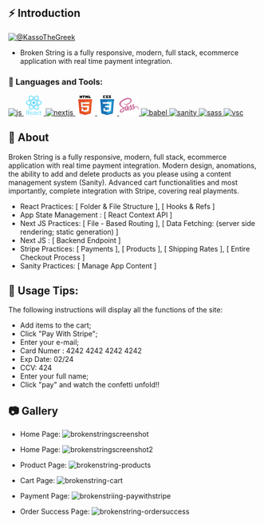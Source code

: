 ## :zap: Introduction
<p align="left"><a href="https://brokenstring.vercel.app/" target="blank"><img align="center" src="https://user-images.githubusercontent.com/97097479/176483246-b5bbc260-9882-47ce-98ef-8e7288650a28.svg" alt="@KassoTheGreek" height="100" width="100" /></a> </p> 

- Broken String is a fully responsive, modern, full stack, ecommerce application with real time payment integration. 

###  :hammer: Languages and Tools:  
<a href="https://www.javascript.com/" target="_blank" rel="noreferrer"> <img src="https://img.icons8.com/color/48/undefined/javascript--v1.png" alt="js" width="40" height="40"/> </a> <a href="https://reactjs.org/" target="_blank" rel="noreferrer"> <img src="https://raw.githubusercontent.com/devicons/devicon/master/icons/react/react-original-wordmark.svg" alt="react" width="40" height="40"/> </a> <a href="https://nextjs.org/" target="_blank" rel="noreferrer"> <img src="https://img.icons8.com/color/48/000000/nextjs.png" alt="nextjs" width="40" height="40"/> </a> <a href="https://www.w3.org/html/" target="_blank" rel="noreferrer"> <img src="https://raw.githubusercontent.com/devicons/devicon/master/icons/html5/html5-original-wordmark.svg" alt="html5" width="40" height="40"/> </a> <a href="https://www.w3schools.com/css/" target="_blank" rel="noreferrer"> <img src="https://raw.githubusercontent.com/devicons/devicon/master/icons/css3/css3-original-wordmark.svg" alt="css3" width="40" height="40"/> </a> <a href="https://sass-lang.com" target="_blank" rel="noreferrer"> <img src="https://raw.githubusercontent.com/devicons/devicon/master/icons/sass/sass-original.svg" alt="sass" width="40" height="40"/> </a> <a href="https://babeljs.io/" target="_blank" rel="noreferrer"> <img src="https://user-images.githubusercontent.com/3025322/87547253-bf050400-c6a2-11ea-950a-280311bc6cc8.png" alt="babel" width="40" height="40"/> </a> <a href="https://www.sanity.io/" target="_blank" rel="noreferrer"> <img src="https://media.glassdoor.com/sqll/4747101/sanity-ca-squareLogo-1640192856530.png" alt="sanity" width="40" height="40"/> </a> <a href="https://stripe.com/en-gr" target="_blank" rel="noreferrer"> <img src="https://img.icons8.com/fluency/48/000000/stripe.png" alt="sass" width="40" height="40"/> </a> <a href="https://code.visualstudio.com/" target="_blank" rel="noreferrer"> <img src="https://img.icons8.com/color/48/undefined/visual-studio-code-2019.png" alt="vsc" width="40" height="40"/> </a> 


##  :beginner: About
Broken String is a fully responsive, modern, full stack, ecommerce application with real time payment integration. 
Modern design, anomations, the ability to add and delete products as you please using a content management system (Sanity). 
Advanced cart functionalities and most importantly, complete integration with Stripe, covering real playments.

- React Practices: [ Folder & File Structure ], [ Hooks & Refs ] 
- App State Management : [ React Context API ]
- Next JS Practices: [ File - Based Routing ], [ Data Fetching: (server side rendering; static generation) ] 
- Next JS : [ Backend Endpoint ] 
- Stripe Practices: [ Payments ], [ Products ], [ Shipping Rates ], [ Entire Checkout Process ] 
- Sanity Practices: [ Manage App Content ] 


##  :wrench: Usage Tips:
The following instructions will display all the functions of the site:

- Add items to the cart;
- Click "Pay With Stripe";
- Enter your e-mail;
- Card Numer : 4242 4242 4242 4242
- Exp Date: 02/24 
- CCV: 424
- Enter your full name;
- Click "pay" and watch the confetti unfold!!





##  :camera: Gallery
- Home Page:
![brokenstringscreenshot](https://user-images.githubusercontent.com/97097479/176626482-91405e80-9564-4b98-9485-ce238917780a.PNG)

- Home Page:
![brokenstringscreenshot2](https://user-images.githubusercontent.com/97097479/176626646-e5e12d5d-43b9-4885-b49f-7458d47ff695.PNG)

- Product Page:
![brokenstring-products](https://user-images.githubusercontent.com/97097479/176626777-409f0d33-437a-4232-9713-d6b540803bcc.PNG)

- Cart Page:
![brokenstring-cart](https://user-images.githubusercontent.com/97097479/176626890-480deed5-2ce6-41e9-9d45-6a0e089674e3.PNG)

- Payment Page:
![brokenstriing-paywithstripe](https://user-images.githubusercontent.com/97097479/176627023-1bea20f7-0fb3-4551-8766-607bd9a084a9.PNG)

- Order Success Page:
![brokenstring-ordersuccess](https://user-images.githubusercontent.com/97097479/176627121-89e4619d-2af6-4bba-9d4c-ad75943e25c7.PNG)


